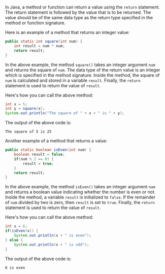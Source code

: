 In Java, a method or function can return a value using the `return` statement. The return statement is followed by the value that is to be returned. The value should be of the same data type as the return type specified in the method or function signature.

Here is an example of a method that returns an integer value:

```java
public static int square(int num) {
    int result = num * num;
    return result;
}
```

In the above example, the method `square()` takes an integer argument `num` and returns the square of `num`. The data type of the return value is an integer which is specified in the method signature. Inside the method, the square of `num` is calculated and stored in a variable `result`. Finally, the `return` statement is used to return the value of `result`.

Here's how you can call the above method:

```java
int x = 5;
int y = square(x);
System.out.println("The square of " + x + " is " + y);
```

The output of the above code is:

```
The square of 5 is 25
```

Another example of a method that returns a value:

```java
public static boolean isEven(int num) {
    boolean result = false;
    if(num % 2 == 0) {
        result = true;
    }
    return result;
}
```

In the above example, the method `isEven()` takes an integer argument `num` and returns a boolean value indicating whether the number is even or not. Inside the method, a variable `result` is initialized to `false`. If the remainder of `num` divided by two is zero, then `result` is set to `true`. Finally, the `return` statement is used to return the value of `result`.

Here's how you can call the above method:

```java
int x = 6;
if(isEven(x)) {
    System.out.println(x + " is even");
} else {
    System.out.println(x + " is odd");
}
```

The output of the above code is:

```
6 is even
```